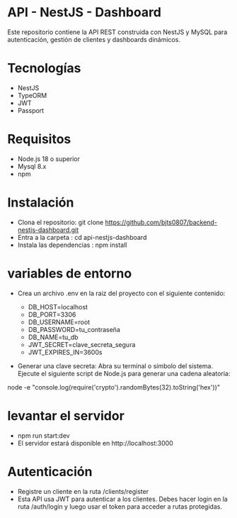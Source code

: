 # API - NestJS - Dashboard

Este repositorio contiene la API REST construida con NestJS y MySQL para autenticación, gestión de clientes y dashboards dinámicos.

# Tecnologías

- NestJS
- TypeORM
- JWT
- Passport

# Requisitos

- Node.js 18 o superior
- Mysql 8.x
- npm 

# Instalación 
- Clona el repositorio: git clone https://github.com/bjts0807/backend-nestjs-dashboard.git
- Entra a la carpeta : cd api-nestjs-dashboard
- Instala las dependencias : npm install

# variables de entorno
- Crea un archivo .env en la raiz del proyecto con el siguiente contenido:

  - DB_HOST=localhost
  - DB_PORT=3306
  - DB_USERNAME=root
  - DB_PASSWORD=tu_contraseña
  - DB_NAME=tu_db
  - JWT_SECRET=clave_secreta_segura
  - JWT_EXPIRES_IN=3600s

- Generar una clave secreta: 
Abra su terminal o símbolo del sistema.
Ejecute el siguiente script de Node.js para generar una cadena aleatoria:

node -e "console.log(require('crypto').randomBytes(32).toString('hex'))"

# levantar el servidor

- npm run start:dev
- El servidor estará disponible en http://localhost:3000

# Autenticación

- Registre un cliente en la ruta /clients/register
- Esta API usa JWT para autenticar a los clientes. Debes hacer login en la ruta /auth/login y luego usar el token para acceder a rutas protegidas.







